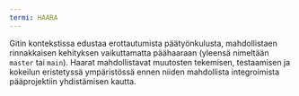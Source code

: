 ```yaml
---
termi: HAARA
---
```


Gitin kontekstissa edustaa erottautumista päätyönkulusta, mahdollistaen rinnakkaisen kehityksen vaikuttamatta päähaaraan (yleensä nimeltään `master` tai `main`). Haarat mahdollistavat muutosten tekemisen, testaamisen ja kokeilun eristetyssä ympäristössä ennen niiden mahdollista integroimista pääprojektiin yhdistämisen kautta.